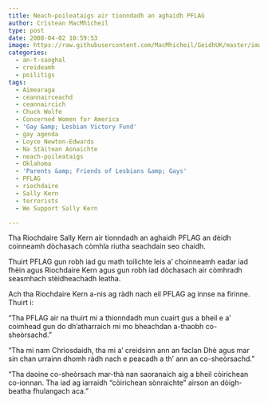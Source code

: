 ```yaml
---
title: Neach-poileataigs air tionndadh an aghaidh PFLAG
author: Crìstean MacMhìcheil
type: post
date: 2008-04-02 10:59:53
image: https://raw.githubusercontent.com/MacMhicheil/GeidhUK/master/images/2008-04-02-neach-poileataigs-air-tionndadh-an-aghaidh-pflag.jpg
categories:
  - an-t-saoghal
  - creideamh
  - poilitigs
tags:
  - Aimearaga
  - ceannairceachd
  - ceannaircich
  - Chuck Wolfe
  - Concerned Women for America
  - 'Gay &amp; Lesbian Victory Fund'
  - gay agenda
  - Loyce Newton-Edwards
  - Na Stàitean Aonaichte
  - neach-poileataigs
  - Oklahoma
  - 'Parents &amp; Friends of Lesbians &amp; Gays'
  - PFLAG
  - riochdaire
  - Sally Kern
  - terrorists
  - We Support Sally Kern

---
```

Tha Riochdaire Sally Kern air tionndadh an aghaidh PFLAG an dèidh coinneamh dòchasach còmhla riutha seachdain seo chaidh.

<!--more-->

Thuirt PFLAG gun robh iad gu math toilichte leis a&#8217; choinneamh eadar iad fhèin agus Riochdaire Kern agus gun robh iad dòchasach air còmhradh seasmhach stèidheachadh leatha.

Ach tha Riochdaire Kern a-nis ag ràdh nach eil PFLAG ag innse na fìrinne. Thuirt i:

&#8220;Tha PFLAG air na thuirt mi a thionndadh mun cuairt gus a bheil e a&#8217; coimhead gun do dh&#8217;atharraich mi mo bheachdan a-thaobh co-sheòrsachd.&#8221;

&#8220;Tha mi nam Chrìosdaidh, tha mi a&#8217; creidsinn ann an faclan Dhè agus mar sin chan urrainn dhomh ràdh nach e peacadh a th&#8217; ann an co-sheòrsachd.&#8221;

&#8220;Tha daoine co-sheòrsach mar-thà nan saoranaich aig a bheil còirichean co-ionnan. Tha iad ag iarraidh &#8220;còirichean sònraichte&#8221; airson an dòigh-beatha fhulangach aca.&#8221;
